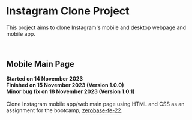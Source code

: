 <h1>Instagram Clone Project</h1>
<p>This project aims to clone Instagram's mobile and desktop webpage and mobile app.</p><br>
<h2>Mobile Main Page</h2>
<p>
  <strong>Started on 14 November 2023</strong><br>
  <strong>Finished on 15 November 2023 (Version 1.0.0)</strong><br>
  <strong>Minor bug fix on 18 November 2023 (Version 1.0.1)</strong><br>
  <br>Clone Instagram mobile app/web main page using HTML and CSS as an assignment for the bootcamp, 
  <a href="https://github.com/kfbkhw/zerobase-fe-22">zerobase-fe-22</a>.
</p><br>
